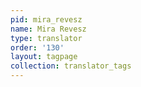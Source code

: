 ```yaml
---
pid: mira_revesz
name: Mira Revesz
type: translator
order: '130'
layout: tagpage
collection: translator_tags
---
```

